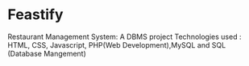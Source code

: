 # Feastify
Restaurant Management System: A DBMS project
Technologies used : HTML, CSS, Javascript, PHP(Web Development),MySQL and SQL (Database Mangement)

